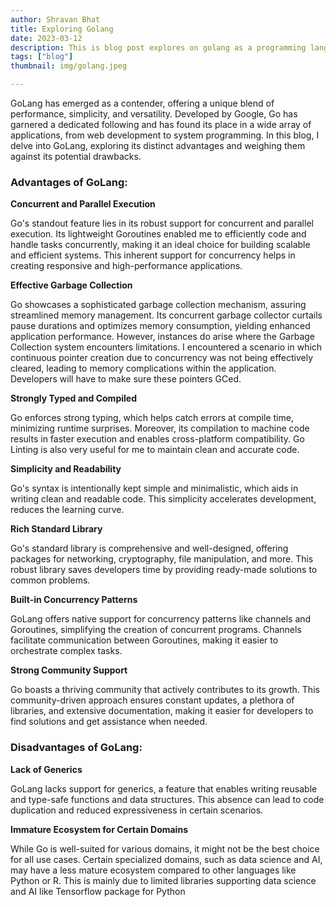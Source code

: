 ```yaml
---
author: Shravan Bhat
title: Exploring Golang
date: 2023-03-12
description: This is blog post explores on golang as a programming language.
tags: ["blog"]
thumbnail: img/golang.jpeg

---
```


GoLang has emerged as a contender, offering a unique blend of performance, simplicity, and versatility. Developed by Google, Go has garnered a dedicated following and has found its place in a wide array of applications, from web development to system programming. In this blog, I delve into GoLang, exploring its distinct advantages and weighing them against its potential drawbacks.

### Advantages of GoLang:

**Concurrent and Parallel Execution**

Go's standout feature lies in its robust support for concurrent and parallel execution. Its lightweight Goroutines enabled me to efficiently code and handle tasks concurrently, making it an ideal choice for building scalable and efficient systems. This inherent support for concurrency helps in creating responsive and high-performance applications.

**Effective Garbage Collection**

Go showcases a sophisticated garbage collection mechanism, assuring streamlined memory management. Its concurrent garbage collector curtails pause durations and optimizes memory consumption, yielding enhanced application performance. However, instances do arise where the Garbage Collection system encounters limitations. I encountered a scenario in which continuous pointer creation due to concurrency was not being effectively cleared, leading to memory complications within the application. Developers will have to make sure these pointers GCed.

**Strongly Typed and Compiled**

Go enforces strong typing, which helps catch errors at compile time, minimizing runtime surprises. Moreover, its compilation to machine code results in faster execution and enables cross-platform compatibility. Go Linting is also very useful for me to maintain clean and accurate code.

**Simplicity and Readability**

Go's syntax is intentionally kept simple and minimalistic, which aids in writing clean and readable code. This simplicity accelerates development, reduces the learning curve.

**Rich Standard Library**

Go's standard library is comprehensive and well-designed, offering packages for networking, cryptography, file manipulation, and more. This robust library saves developers time by providing ready-made solutions to common problems.

**Built-in Concurrency Patterns**

GoLang offers native support for concurrency patterns like channels and Goroutines, simplifying the creation of concurrent programs. Channels facilitate communication between Goroutines, making it easier to orchestrate complex tasks.

**Strong Community Support**

Go boasts a thriving community that actively contributes to its growth. This community-driven approach ensures constant updates, a plethora of libraries, and extensive documentation, making it easier for developers to find solutions and get assistance when needed.

### Disadvantages of GoLang:

**Lack of Generics**

GoLang lacks support for generics, a feature that enables writing reusable and type-safe functions and data structures. This absence can lead to code duplication and reduced expressiveness in certain scenarios.

**Immature Ecosystem for Certain Domains**

While Go is well-suited for various domains, it might not be the best choice for all use cases. Certain specialized domains, such as data science and AI, may have a less mature ecosystem compared to other languages like Python or R. This is mainly due to limited libraries supporting data science and AI like Tensorflow package for Python

